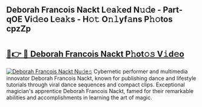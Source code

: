 ## Deborah Francois Nackt L𝚎a𝚔ed N𝚞𝚍e - Part-qOE Vi𝚍𝚎o L𝚎a𝚔s - H𝚘𝚝 O𝚗𝚕yf𝚊ns P𝚑𝚘tos cpzZp

# <h2><a href="http://kf5w9v.oniu.top/?m=Deborah+Francois+Nackt">🔗👉 🔴 Deborah Francois Nackt P𝚑ot𝚘𝚜 V𝚒d𝚎o</a></h2>

[![Deborah Francois Nackt Nu𝚍e𝚜](https://i.imgur.com/0qMVB7G.gif)](http://kf5w9v.oniu.top/?m=Deborah+Francois+Nackt)
Cybernetic performer and multimedia innovator Deborah Francois Nackt, known for publishing dance and lifestyle tutorials through viral dance sequences and compact clips. Exceptional magician's apprentice Deborah Francois Nackt, famed for their remarkable abilities and accomplishments in learning the art of magic.  
